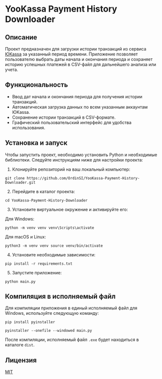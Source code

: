 # YooKassa Payment History Downloader

## Описание

Проект предназначен для загрузки истории транзакций из сервиса [ЮKassa](https://yookassa.ru/) за указанный период времени. Приложение позволяет пользователю выбрать даты начала и окончания периода и сохраняет историю успешных платежей в CSV-файл для дальнейшего анализа или учета.

## Функциональность

- Ввод дат начала и окончания периода для получения истории транзакций.
- Автоматическая загрузка данных по всем указанным аккаунтам ЮKassa.
- Сохранение истории транзакций в CSV-формате.
- Графический пользовательский интерфейс для удобства использования.

## Установка и запуск

Чтобы запустить проект, необходимо установить Python и необходимые библиотеки. Следуйте инструкциям ниже для настройки проекта:

1. Клонируйте репозиторий на ваш локальный компьютер:

``
git clone https://github.com/OrdinSI/YooKassa-Payment-History-Downloader.git
``

2. Перейдите в каталог проекта:


``
cd YooKassa-Payment-History-Downloader
``

3. Установите виртуальное окружение и активируйте его:


Для Windows:


``
python -m venv venv
venv\Scripts\activate
``

Для macOS и Linux:


``
python3 -m venv venv
source venv/bin/activate
``

4. Установите необходимые зависимости:


``
pip install -r requirements.txt
``

5. Запустите приложение:


``
python main.py
``

## Компиляция в исполняемый файл

Для компиляции приложения в единый исполняемый файл для Windows, используйте следующую команду:


``
pip install pyinstaller
``

``
pyinstaller --onefile --windowed main.py
``

После компиляции, исполняемый файл `.exe` будет находиться в каталоге `dist`.


## Лицензия

[MIT](LICENSE)